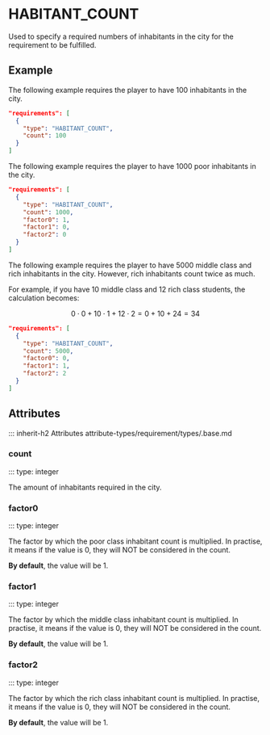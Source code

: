 # HABITANT_COUNT

Used to specify a required numbers of inhabitants in the city for the requirement to be fulfilled.

## Example

The following example requires the player to have 100 inhabitants in the city.

```json
"requirements": [
  {
    "type": "HABITANT_COUNT",
    "count": 100
  }
]
```

The following example requires the player to have 1000 poor inhabitants in the city.

```json
"requirements": [
  {
    "type": "HABITANT_COUNT",
    "count": 1000,
    "factor0": 1,
    "factor1": 0,
    "factor2": 0
  }
]
```

The following example requires the player to have 5000 middle class and rich inhabitants in the city. However, rich inhabitants count twice as much.

For example, if you have 10 middle class and 12 rich class students, the calculation becomes:

$$
0 \cdot 0 + 10 \cdot 1 + 12 \cdot 2 = 0 + 10 + 24 = 34
$$

```json
"requirements": [
  {
    "type": "HABITANT_COUNT",
    "count": 5000,
    "factor0": 0,
    "factor1": 1,
    "factor2": 2
  }
]
```

## Attributes
::: inherit-h2 Attributes attribute-types/requirement/types/.base.md

### count
::: type: integer

The amount of inhabitants required in the city.

### factor0
::: type: integer

The factor by which the poor class inhabitant count is multiplied.
In practise, it means if the value is 0, they will NOT be considered in the count.

**By default**, the value will be 1.

### factor1
::: type: integer

The factor by which the middle class inhabitant count is multiplied.
In practise, it means if the value is 0, they will NOT be considered in the count.

**By default**, the value will be 1.

### factor2
::: type: integer

The factor by which the rich class inhabitant count is multiplied.
In practise, it means if the value is 0, they will NOT be considered in the count.

**By default**, the value will be 1.
